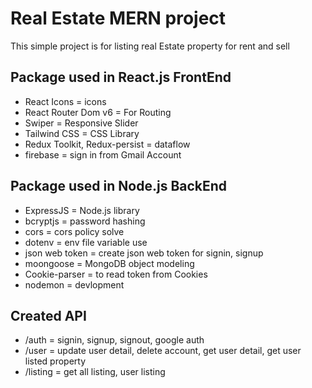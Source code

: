 
# Real Estate MERN project

This simple project is for listing real Estate property for rent and sell


## Package used in React.js FrontEnd
- React Icons = icons
- React Router Dom v6 = For Routing
- Swiper = Responsive Slider
- Tailwind CSS = CSS Library
- Redux Toolkit, Redux-persist = dataflow
- firebase = sign in from Gmail Account

## Package used in Node.js BackEnd

- ExpressJS = Node.js library
- bcryptjs = password hashing
- cors = cors policy solve
- dotenv = env file variable use
- json web token = create json web token for signin, signup
- moongoose =  MongoDB object modeling
- Cookie-parser = to read token from Cookies
- nodemon = devlopment 

## Created API

- /auth = signin, signup, signout, google auth
- /user = update user detail, delete account, get user detail, get user listed property
- /listing = get all listing, user listing
